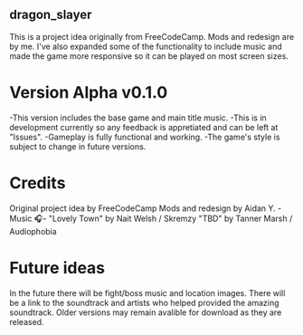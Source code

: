 ## dragon_slayer

This is a project idea originally from FreeCodeCamp. Mods and redesign are by me. I've also expanded some of the functionality to include music and made the game more responsive so it can be played on most screen sizes.

# Version Alpha v0.1.0

-This version includes the base game and main title music. 
-This is in development currently so any feedback is appretiated and can be left at "Issues". 
-Gameplay is fully functional and working. 
-The game's style is subject to change in future versions.

# Credits

Original project idea by FreeCodeCamp
Mods and redesign by Aidan Y.
-Music 🎧-
"Lovely Town" by Nait Welsh / Skremzy
"TBD" by Tanner Marsh / Audiophobia

# Future ideas

In the future there will be fight/boss music and location images.
There will be a link to the soundtrack and artists who helped provided the amazing soundtrack.
Older versions may remain avalible for download as they are released.

